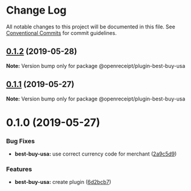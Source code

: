 # Change Log

All notable changes to this project will be documented in this file.
See [Conventional Commits](https://conventionalcommits.org) for commit guidelines.

## [0.1.2](https://github.com/openreceipt/source/compare/v0.1.1...v0.1.2) (2019-05-28)

**Note:** Version bump only for package @openreceipt/plugin-best-buy-usa





## [0.1.1](https://github.com/openreceipt/source/compare/v0.1.0...v0.1.1) (2019-05-27)

**Note:** Version bump only for package @openreceipt/plugin-best-buy-usa





# 0.1.0 (2019-05-27)


### Bug Fixes

* **best-buy-usa:** use correct currency code for merchant ([2a9c5d9](https://github.com/openreceipt/source/commit/2a9c5d9))


### Features

* **best-buy-usa:** create plugin ([6d2bcb7](https://github.com/openreceipt/source/commit/6d2bcb7))
